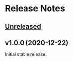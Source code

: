 # Release Notes

## [Unreleased](https://github.com/laravel/sail/compare/v1.0.0...1.x)


## v1.0.0 (2020-12-22)

Initial stable release.
